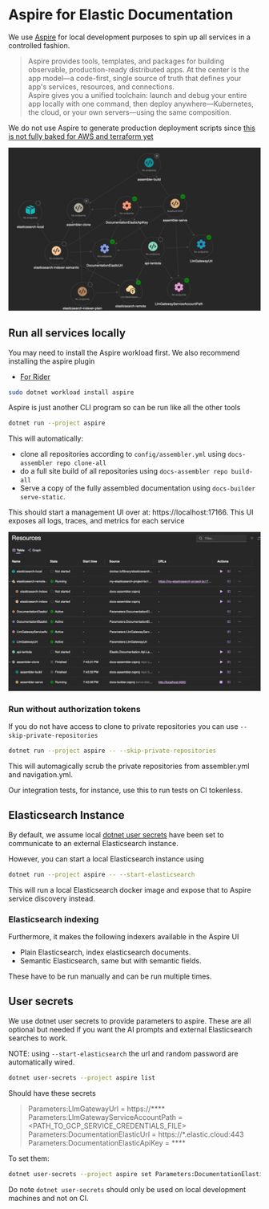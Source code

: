 # Aspire for Elastic Documentation

We use [Aspire](https://learn.microsoft.com/en-us/dotnet/aspire/get-started/aspire-overview) for local development purposes to spin up all services in a controlled fashion.

> Aspire provides tools, templates, and packages for building observable, production-ready distributed apps. At the center is the app model—a code-first, single source of truth that defines your app's services, resources, and connections.  
>Aspire gives you a unified toolchain: launch and debug your entire app locally with one command, then deploy anywhere—Kubernetes, the cloud, or your own servers—using the same composition.

We do not use Aspire to generate production deployment scripts since [this is not fully baked for AWS and terraform yet](https://github.com/dotnet/aspire/issues/6559)

![service-graph.png](service-graph.png)

## Run all services locally

You may need to install the Aspire workload first. We also recommend installing the aspire plugin 

* [For Rider](https://plugins.jetbrains.com/plugin/23289--net-aspire)

```bash
sudo dotnet workload install aspire
```

Aspire is just another CLI program so can be run like all the other tools

```bash
dotnet run --project aspire
```

This will automatically:

* clone all repositories according to `config/assembler.yml` using `docs-assembler repo clone-all`
* do a full site build of all repositories using `docs-assembler repo build-all`
* Serve a copy of the fully assembled documentation using `docs-builder serve-static`.

This should start a management UI over at: https://localhost:17166. This UI exposes all logs, traces, and metrics for each service

![management-ui.png](management-ui.png)

### Run without authorization tokens

If you do not have access to clone to private repositories you can use `--skip-private-repositories`

```bash
dotnet run --project aspire -- --skip-private-repositories
```

This will automagically scrub the private repositories from assembler.yml and navigation.yml.

Our integration tests, for instance, use this to run tests on CI tokenless.

## Elasticsearch Instance

By default, we assume local [dotnet user secrets](#user-secrets) have been set to communicate to an external Elasticsearch instance.

However, you can start a local Elasticsearch instance using 

```bash
dotnet run --project aspire -- --start-elasticsearch
```

This will run a local Elasticsearch docker image and expose that to Aspire service discovery instead.

### Elasticsearch indexing

Furthermore, it makes the following indexers available in the Aspire UI

* Plain Elasticsearch, index elasticsearch documents.
* Semantic Elasticsearch, same but with semantic fields.

These have to be run manually and can be run multiple times.

## User secrets

We use dotnet user secrets to provide parameters to aspire. These are all optional but needed if you want
the AI prompts and external Elasticsearch searches to work.

NOTE: using `--start-elasticsearch` the url and random password are automatically wired.

```bash
dotnet user-secrets --project aspire list
```

Should have these secrets

> Parameters:LlmGatewayUrl = https://****  
> Parameters:LlmGatewayServiceAccountPath = <PATH_TO_GCP_SERVICE_CREDENTIALS_FILE>   
> Parameters:DocumentationElasticUrl = https://*.elastic.cloud:443  
> Parameters:DocumentationElasticApiKey = ****


To set them:

```bash
dotnet user-secrets --project aspire set Parameters:DocumentationElasticApiKey <VALUE>
```

Do note `dotnet user-secrets` should only be used on local development machines and not on CI.

